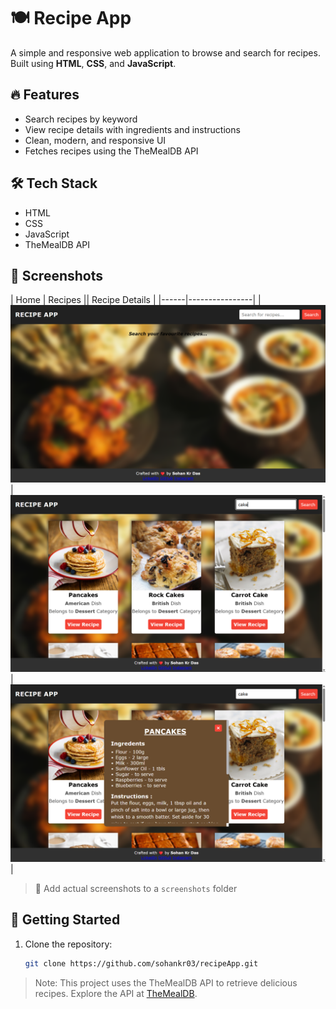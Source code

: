 # 🍽️ Recipe App

A simple and responsive web application to browse and search for recipes. Built using **HTML**, **CSS**, and **JavaScript**.

## 🔥 Features

- Search recipes by keyword
- View recipe details with ingredients and instructions
- Clean, modern, and responsive UI
- Fetches recipes using the TheMealDB API

## 🛠️ Tech Stack

- HTML
- CSS
- JavaScript
- TheMealDB API

## 📸 Screenshots

| Home | Recipes || Recipe Details |
|------|----------------|
| ![Home](Home.png) | ![Recipies](Recipies.png) |![Details](Recipie_Details.png) |

> 📌 Add actual screenshots to a `screenshots` folder

## 🚀 Getting Started

1. Clone the repository:
   ```bash
   git clone https://github.com/sohankr03/recipeApp.git

> Note: This project uses the TheMealDB API to retrieve delicious recipes. Explore the API at [TheMealDB](https://www.themealdb.com/).

